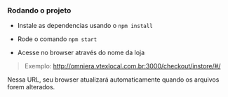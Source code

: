 ### Rodando o projeto
- Instale as dependencias usando o `npm install`

- Rode o comando `npm start`

- Acesse no browser através do nome da loja
> Exemplo: http://omniera.vtexlocal.com.br:3000/checkout/instore/#/

Nessa URL, seu browser atualizará automaticamente quando os arquivos forem alterados.
